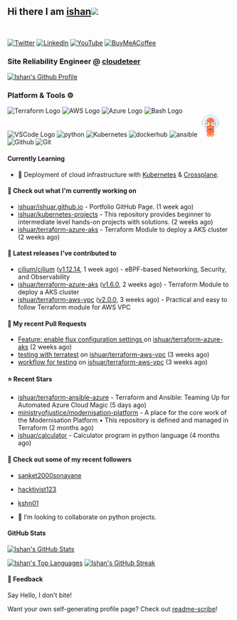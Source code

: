 ## Hi there I am [ishan](https://ishan.learndevops.in/)<img src="https://raw.githubusercontent.com/MartinHeinz/MartinHeinz/master/wave.gif" width="30px">
<br/>

[![Twitter](https://img.shields.io/badge/Twitter-%231DA1F2.svg?style=for-the-badge&logo=Twitter&logoColor=white)](https://twitter.com/ishuar_)
[![LinkedIn](https://img.shields.io/badge/linkedin-%230077B5.svg?style=for-the-badge&logo=linkedin&logoColor=white)](https://linkedin.com/in/ishuar)
[![YouTube](https://img.shields.io/badge/YouTube-%23FF0000.svg?style=for-the-badge&logo=YouTube&logoColor=white)](https://www.youtube.com/@learndevopsdotin) [![BuyMeACoffee](https://img.shields.io/badge/Buy%20Me%20a%20Coffee-ffdd00?style=for-the-badge&logo=buy-me-a-coffee&logoColor=black)](https://www.buymeacoffee.com/ishuar)

### Site Reliability Engineer @ [cloudeteer](https://cloudeteer.de/)

[![Ishan's Github Profile](https://github-profile-summary-cards.vercel.app/api/cards/profile-details?username=ishuar&theme=github_dark)](https://github.com/vn7n24fzkq/github-profile-summary-cards)

### Platform & Tools ⚙️



<p>
  <img src="https://user-images.githubusercontent.com/25181517/183345121-36788a6e-5462-424a-be67-af1ebeda79a2.png" alt="Terraform Logo" width="50" height="50" />
  <img src="https://cdn.worldvectorlogo.com/logos/aws-2.svg" alt="AWS Logo" width="50" height="50" />
  <img src="https://cdn.worldvectorlogo.com/logos/azure-1.svg" alt="Azure Logo" width="50" height="50" />
  <img src="https://cdn.worldvectorlogo.com/logos/bash-1.svg" alt="Bash Logo" width="50" height="50"  width="50" height="50" />
  <img src="https://cdn.worldvectorlogo.com/logos/visual-studio-code-1.svg" alt="VSCode Logo" width="50" height="50"/>
  <img src="https://worldvectorlogo.com/logos/python-5.svg"alt="python" width="50" height="50" />
  <img src="https://worldvectorlogo.com/logos/kubernets.svg" alt="Kubernetes" width="50" height="50" />
  <img src="https://cdn.worldvectorlogo.com/logos/docker.svg" alt="dockerhub" width="50" height="50" />
  <img src="https://cdn.worldvectorlogo.com/logos/ansible.svg" alt="ansible" width="50" height="50" />
  <img src="./svg/argoprojio-icon.svg" alt="argocd" width="50" height="50" />
  <img src="https://worldvectorlogo.com/logos/github-icon.svg" alt="Github" width="50" height="50" />
  <img src="https://worldvectorlogo.com/logos/git-icon.svg" alt="Git" width="50" height="50" />
</p>

#### Currently Learning
- 🌱 Deployment of cloud infrastructure with [Kubernetes](https://kubernetes.io/docs/concepts/overview/) & [Crossplane](https://www.crossplane.io/).

#### 👷 Check out what I'm currently working on

- [ishuar/ishuar.github.io](https://github.com/ishuar/ishuar.github.io) - Portfolio GitHub Page. (1 week ago)
- [ishuar/kubernetes-projects](https://github.com/ishuar/kubernetes-projects) - This repository provides  beginner to intermediate level hands-on projects with solutions.  (2 weeks ago)
- [ishuar/terraform-azure-aks](https://github.com/ishuar/terraform-azure-aks) - Terraform Module to deploy a AKS cluster (2 weeks ago)

#### 🔭 Latest releases I've contributed to

- [cilium/cilium](https://github.com/cilium/cilium) ([v1.12.14](https://github.com/cilium/cilium/releases/tag/v1.12.14), 1 week ago) - eBPF-based Networking, Security, and Observability
- [ishuar/terraform-azure-aks](https://github.com/ishuar/terraform-azure-aks) ([v1.6.0](https://github.com/ishuar/terraform-azure-aks/releases/tag/v1.6.0), 2 weeks ago) - Terraform Module to deploy a AKS cluster
- [ishuar/terraform-aws-vpc](https://github.com/ishuar/terraform-aws-vpc) ([v2.0.0](https://github.com/ishuar/terraform-aws-vpc/releases/tag/v2.0.0), 3 weeks ago) - Practical and easy to follow Terraform  module for AWS VPC

#### 🔨 My recent Pull Requests

- [Feature: enable flux configuration settings ](https://github.com/ishuar/terraform-azure-aks/pull/8) on [ishuar/terraform-azure-aks](https://github.com/ishuar/terraform-azure-aks) (2 weeks ago)
- [testing with terratest](https://github.com/ishuar/terraform-aws-vpc/pull/4) on [ishuar/terraform-aws-vpc](https://github.com/ishuar/terraform-aws-vpc) (3 weeks ago)
- [workflow for testing](https://github.com/ishuar/terraform-aws-vpc/pull/3) on [ishuar/terraform-aws-vpc](https://github.com/ishuar/terraform-aws-vpc) (3 weeks ago)

#### ⭐ Recent Stars

- [ishuar/terraform-ansible-azure](https://github.com/ishuar/terraform-ansible-azure) - Terraform and Ansible: Teaming Up for Automated Azure Cloud Magic (5 days ago)
- [ministryofjustice/modernisation-platform](https://github.com/ministryofjustice/modernisation-platform) - A place for the core work of the Modernisation Platform • This repository is defined and managed in Terraform (2 months ago)
- [ishuar/calculator](https://github.com/ishuar/calculator) - Calculator program in python language (4 months ago)

#### 👯 Check out some of my recent followers

- [sanket2000sonavane](https://github.com/sanket2000sonavane)
- [hacktivist123](https://github.com/hacktivist123)
- [kshn01](https://github.com/kshn01)

- 👯 I’m looking to collaborate on python projects.


#### GitHub Stats

[![Ishan's GitHub Stats](https://github-readme-stats-ishuar.vercel.app/api?username=ishuar&show_icons=true&count_private=true&theme=radical&show=prs_merged_percentage&rank_icon=github)](https://github.com/ishuar/github-readme-stats)

[![Ishan's Top Languages](https://github-readme-stats-ishuar.vercel.app/api/top-langs?username=ishuar&layout=compact&langs_count=8&card_width=400&theme=radical)](#)
[![Ishan's GitHub Streak](https://streak-stats.demolab.com?user=ishuar&theme=radical&hide_border=false&card_width=400)](https://git.io/streak-stats)

#### 💬 Feedback

Say Hello, I don't bite!


Want your own self-generating profile page? Check out [readme-scribe](https://github.com/muesli/readme-scribe)!